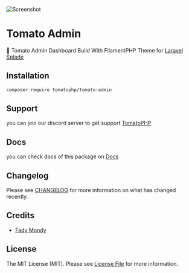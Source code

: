 ![Screenshot](https://github.com/tomatophp/tomato-admin/blob/master/art/screenshot.png)

# Tomato Admin

🍅 Tomato Admin Dashboard Build With FilamentPHP Theme for [Laravel Splade](https://splade.dev/)

## Installation

```bash
composer require tomatophp/tomato-admin
```

## Support

you can join our discord server to get support [TomatoPHP](https://discord.gg/Xqmt35Uh)

## Docs

you can check docs of this package on [Docs](https://docs.tomatophp.com/tomato-admin)


## Changelog

Please see [CHANGELOG](CHANGELOG.md) for more information on what has changed recently.

## Credits

- [Fady Mondy](https://github.com/3x1io)

## License

The MIT License (MIT). Please see [License File](LICENSE.md) for more information.
